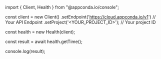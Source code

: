 import { Client, Health } from "@appconda.io/console";

const client = new Client()
    .setEndpoint('https://cloud.appconda.io/v1') // Your API Endpoint
    .setProject('<YOUR_PROJECT_ID>'); // Your project ID

const health = new Health(client);

const result = await health.getTime();

console.log(result);
